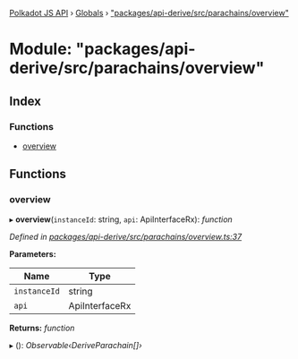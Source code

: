 [Polkadot JS API](../README.md) › [Globals](../globals.md) › ["packages/api-derive/src/parachains/overview"](_packages_api_derive_src_parachains_overview_.md)

# Module: "packages/api-derive/src/parachains/overview"

## Index

### Functions

* [overview](_packages_api_derive_src_parachains_overview_.md#overview)

## Functions

###  overview

▸ **overview**(`instanceId`: string, `api`: ApiInterfaceRx): *function*

*Defined in [packages/api-derive/src/parachains/overview.ts:37](https://github.com/polkadot-js/api/blob/5af98cc89e/packages/api-derive/src/parachains/overview.ts#L37)*

**Parameters:**

Name | Type |
------ | ------ |
`instanceId` | string |
`api` | ApiInterfaceRx |

**Returns:** *function*

▸ (): *Observable‹DeriveParachain[]›*
